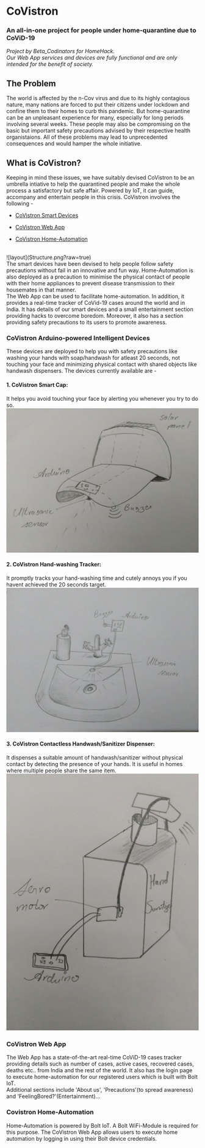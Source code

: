 # **CoVistron**

### An all-in-one project for people under home-quarantine due to CoViD-19

*Project by Beta_Codinators for HomeHack. <br />
Our Web App services and devices are fully functional and are only intended for the benefit of society.*

## The Problem

The world is affected by the n-Cov virus and due to its highly contagious nature, many nations are forced to put their citizens under lockdown and confine them to their homes to curb this pandemic. But home-quarantine can be an unpleasant experience for many, especially for long periods involving several weeks. These people may also be compromising on the basic but important safety precautions advised by their respective health organistaions. All of these problems may lead to unprecedented consequences and would hamper the whole initiative.

## What is CoVistron?

Keeping in mind these issues, we have suitably devised CoVistron to be an umbrella intiative to help the quarantined people and make the whole process a satisfactory but safe affair. Powered by IoT, it can guide, accompany and entertain people in this crisis. CoVistron involves the following - 

- [CoVistron Smart Devices](#CoVistron-Arduino-powered-Intelligent-Devices)

- [CoVistron Web App](#CoVistron-Web-App)

- [CoVistron Home-Automation](#Covistron-Home-Automation)
<br />
![layout](Structure.png?raw=true)
<br />
The smart devices have been devised to help people follow safety precautions without fail in an innovative and fun way. Home-Automation is also deployed as a precaution to minimise the physical contact of people with their home appliances to prevent disease transmission to their housemates in that manner.
<br />
The Web App can be used to facilitate home-automation. In addition, it provides a real-time tracker of CoVid-19 cases around the world and in India. It has details of our smart devices and a small entertainment section providing hacks to overcome boredom. Moreover, it also has a section providing safety precautions to its users to promote awareness.

### CoVistron Arduino-powered Intelligent Devices

These devices are deployed to help you with safety precautions like washing your hands with soap/handwash for atleast 20 seconds, not touching your face and minimizing physical contact with shared objects like handwash dispensers. The devices currently available are - 
<br />
#### 1. CoVistron Smart Cap:
It helps you avoid touching your face by alerting you whenever you try to do so.
<br />
![Smart_Cap](Arduino/Smart_Cap/Cap_Plan.jpg?raw=true)

#### 2. CoVistron Hand-washing Tracker:
It promptly tracks your hand-washing time and cutely annoys you if you havent achieved the 20 seconds target.
<br />
![Smart_Tap](Arduino/Handwash_Tracker/Tap_Plan.jpg?raw=true)


#### 3. CoVistron Contactless Handwash/Sanitizer Dispenser:
It dispenses a suitable amount of handwash/sanitizer without physical contact by detecting the presence of your hands. It is useful in homes where multiple people share the same item.
<br />
![Safe_Dispenser](Arduino/Safe_Dispenser/Dispenser_Plan.jpg?raw=true)


### CoVistron Web App

The Web App has a state-of-the-art real-time CoViD-19 cases tracker providing details such as number of cases, active cases, recovered cases, deaths etc.. from India and the rest of the world. It also has the login page to execute home-automation for our registered users which is built with Bolt IoT.
<br />
Additional sections include 'About us', 'Precautions'(to spread awareness) and 'FeelingBored?'(Entertainment)...

### Covistron Home-Automation

Home-Automation is powered by Bolt IoT. A Bolt WiFi-Module is required for this purpose. The CoVistron Web App allows users to execute home automation by logging in using their Bolt device credentials.
  
  
